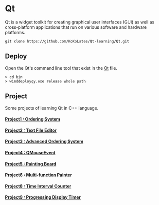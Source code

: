 # Qt
Qt is a widget toolkit for creating graphical user interfaces (GUI) as well as cross-platform applications that run on various software and hardware platforms. 

```
git clone https://github.com/KoKoLates/Qt-learning/Qt.git
```
## Deploy 
Open the Qt's command line tool that exist in the [Qt](https://github.com/KoKoLates/Qt-learning/tree/main/Qt_installation) file.
```
> cd bin
> winddeployqy.exe release whole path
```
## Project
Some projects of learning Qt in C++ language.
#### [Project1 : Ordering System](https://github.com/KoKoLates/Qt-learning/tree/main/project1)
#### [Project2 : Text File Editor](https://github.com/KoKoLates/Qt-learning/tree/main/project2)
#### [Project3 : Advanced Ordering System](https://github.com/KoKoLates/Qt-learning/tree/main/project3)
#### [Project4 : QMouseEvent](https://github.com/KoKoLates/Qt-learning/tree/main/project4)
#### [Project5 : Painting Board](https://github.com/KoKoLates/Qt-learning/tree/main/project5)
#### [Project6 : Multi-function Painter](https://github.com/KoKoLates/Qt-learning/tree/main/project6)
#### [Project8 : Time Interval Counter](https://github.com/KoKoLates/Qt-learning/tree/main/project8)
#### [Project9 : Progressing Display Timer](https://github.com/KoKoLates/Qt-learning/tree/main/project9)
